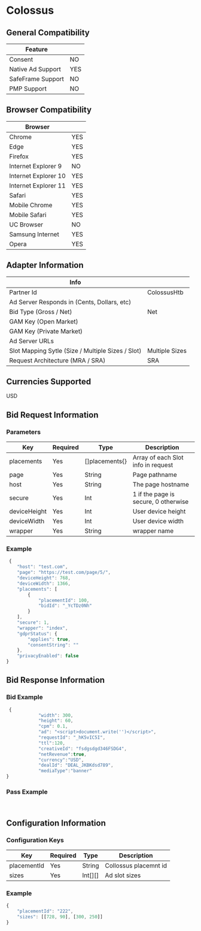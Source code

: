 # Colossus
## General Compatibility
|Feature|  |
|---|---|
| Consent |NO|
| Native Ad Support |YES|
| SafeFrame Support |NO|
| PMP Support |NO|
 
## Browser Compatibility
| Browser |  |
|--- |---|
| Chrome |YES|
| Edge |YES|
| Firefox |YES|
| Internet Explorer 9 |NO|
| Internet Explorer 10 |YES|
| Internet Explorer 11 |YES|
| Safari |YES|
| Mobile Chrome |YES|
| Mobile Safari |YES|
| UC Browser |NO|
| Samsung Internet |YES|
| Opera |YES|
 
## Adapter Information
| Info | |
|---|---|
| Partner Id | ColossusHtb |
| Ad Server Responds in (Cents, Dollars, etc) | |
| Bid Type (Gross / Net) |Net|
| GAM Key (Open Market) | |
| GAM Key (Private Market) | |
| Ad Server URLs | |
| Slot Mapping Sytle (Size / Multiple Sizes / Slot) |Multiple Sizes|
| Request Architecture (MRA / SRA) |SRA|
 
## Currencies Supported
USD

## Bid Request Information
### Parameters
| Key | Required | Type | Description |
|---|---|---|---|
| placements | Yes | []placements{} | Array of each Slot info in request |
| page | Yes | String | Page pathname |
| host | Yes | String | The page hostname |
| secure | Yes | Int | 1 if the page is secure, 0 otherwise |
| deviceHeight | Yes | Int | User device height |
| deviceWidth | Yes | Int | User device width |
| wrapper | Yes | String | wrapper name |
 
### Example
```javascript
 {
    "host": "test.com",
    "page": "https://test.com/page/5/",
    "deviceHeight": 768,
    "deviceWidth": 1366,
    "placements": [
        {
            "placementId": 100,
            "bidId": "_YcTDz0Nh"
        }
    ],
    "secure": 1,
    "wrapper": "index",
    "gdprStatus": {
        "applies": true,
        "consentString": ""
    },
    "privacyEnabled": false
}
```
 
## Bid Response Information
### Bid Example
```javascript
 {
            "width": 300,
            "height": 60,
            "cpm": 0.1,
            "ad": "<script>document.write('')</script>",
            "requestId": "_hK5vIC5I",
            "ttl":120,
            "creativeId": "fsdgsdgd346FSDG4",
            "netRevenue":true,
            "currency":"USD",
            "dealId": "DEAL_JKBKdsd789",
            "mediaType":"banner"
}
```
### Pass Example
```javascript
 
```
 
## Configuration Information
### Configuration Keys
| Key | Required | Type | Description |
|---|---|---|---|
| placementId | Yes | String | Collossus placemnt id |
| sizes | Yes | Int[][] | Ad slot sizes |
### Example
```javascript
{
    "placementId": "222",
    "sizes": [[728, 90], [300, 250]]
}
```
